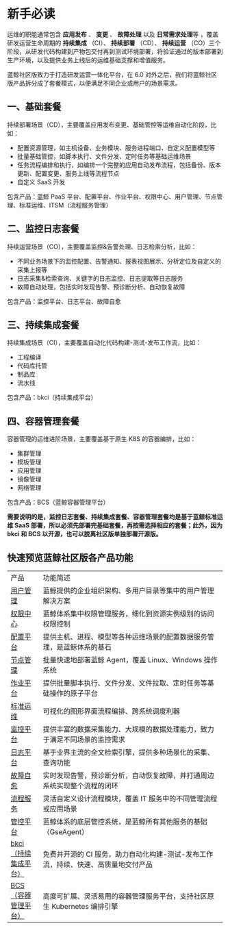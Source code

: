 # 新手必读

运维的职能通常包含 **应用发布** 、 **变更** 、 **故障处理** 以及 **日常需求处理**等 ，覆盖研发运营生命周期的 **持续集成** （CI）、 **持续部署** （CD）、 **持续运营** （CO）三个阶段，从研发代码构建到产物包交付再到测试环境部署，将验证通过的版本部署到生产环境，以及提供业务上线后的运维基础支撑和增值服务。

蓝鲸社区版致力于打造研发运营一体化平台，在 6.0 对外之后，我们将蓝鲸社区版产品拆分成了套餐模式，以便满足不同企业或用户的场景需求。

## 一、基础套餐

持续部署场景（CD），主要覆盖应用发布变更、基础管控等运维自动化阶段，比如：
- 配置资源管理，如主机设备、业务模块、服务进程端口、自定义配置模型等
- 批量基础管控，如脚本执行、文件分发、定时任务等基础运维场景
- 任务流程编排和执行，如编排一个完整的应用自动发布流程，包括备份、版本更新、配置变更、服务上线等流程节点
- 自定义 SaaS 开发

包含产品：蓝鲸 PaaS 平台、配置平台、作业平台、权限中心、用户管理、节点管理、标准运维、ITSM（流程服务管理）

## 二、监控日志套餐

持续运营场景（CO），主要覆盖监控&告警处理、日志检索分析，比如：
- 不同业务场景下的监控配置、告警通知、报表视图展示、分析定位及自定义的采集上报等
- 日志采集&检索查询、关键字的日志监控、日志提取等日志服务
- 故障自动处理，包括实时发现告警、预诊断分析、自动恢复故障

包含产品：监控平台、日志平台、故障自愈

## 三、持续集成套餐

持续集成场景（CI），主要覆盖自动化代码构建-测试-发布工作流，比如：

- 工程编译
- 代码库托管
- 制品库
- 流水线

包含产品：bkci（持续集成平台）

## 四、容器管理套餐

容器管理的运维进阶场景，主要覆盖基于原生 K8S 的容器编排，比如：

- 集群管理
- 模板管理
- 应用管理
- 镜像管理
- 网络管理

包含产品：BCS（蓝鲸容器管理平台）

**需要说明的是，监控日志套餐、持续集成套餐、容器管理套餐均是基于蓝鲸标准运维 SaaS 部署，所以必须先部署完基础套餐，再按需选择相应的套餐；此外，因为 bkci 和 BCS 以开源，也可以脱离社区版单独部署开源版。**

## 快速预览蓝鲸社区版各产品功能

<table><tbody>
<tr><td width="15%">产品</td><td width="85%">功能简述</td></tr>
<tr><td width="15%"><a href="https://bk.tencent.com/docs/markdown/用户管理/产品白皮书/产品简介/README.md">用户管理</a></td><td width="85%">蓝鲸提供的企业组织架构、多用户目录等集中的用户管理解决方案</td></tr>
<tr><td width="15%"><a href="https://bk.tencent.com/docs/markdown/权限中心/产品白皮书/产品简介/README.md">权限中心</a></td><td width="85%">蓝鲸体系集中权限管理服务，细化到资源实例级别的访问权限控制</td></tr>
<tr><td width="15%"><a href="https://bk.tencent.com/docs/markdown/配置平台/产品白皮书/产品简介/Overview.md">配置平台</a></td><td width="85%">提供主机、进程、模型等各种运维场景的配置数据服务管理，是蓝鲸体系的基石</td></tr>
<tr><td width="15%"><a href="https://bk.tencent.com/docs/markdown/节点管理/产品白皮书/Introduce/Overview.md">节点管理</a></td><td width="85%">批量快速地部署蓝鲸 Agent，覆盖 Linux、Windows 操作系统</td></tr>
<tr><td width="15%"><a href="https://bk.tencent.com/docs/markdown/作业平台/产品白皮书/Introduction/What-is-Job.md">作业平台</a></td><td width="85%">提供批量脚本执行、文件分发、文件拉取、定时任务等基础操作的原子平台</td></tr>
<tr><td width="15%"><a href="https://bk.tencent.com/docs/markdown/标准运维/产品白皮书/产品简介/README.md">标准运维</a></td><td width="85%">可视化的图形界面流程编排、跨系统调度利器</td></tr>
<tr><td width="15%"><a href="https://bk.tencent.com/docs/markdown/监控平台/产品白皮书/intro/README.md">监控平台</a></td><td width="85%">提供丰富的数据采集能力、大规模的数据处理能力，致力于满足不同场景的监控需求</td></tr>
<tr><td width="15%"><a href="https://bk.tencent.com/docs/markdown/日志平台/产品白皮书/intro/README.md">日志平台</a></td><td width="85%">基于业界主流的全文检索引擎，提供多种场景化的采集、查询功能</td></tr>
<tr><td width="15%"><a href="https://bk.tencent.com/docs/markdown/故障自愈/产品白皮书/Intro/README.md">故障自愈</a></td><td width="85%">实时发现告警，预诊断分析，自动恢复故障，并打通周边系统实现整个流程的闭环</td></tr>
<tr><td width="15%"><a href="https://bk.tencent.com/docs/markdown/流程服务/产品白皮书/产品简介/README.md">流程服务</a></td><td width="85%">灵活自定义设计流程模块，覆盖 IT 服务中的不同管理流程或应用场景</td></tr>
<tr><td width="15%"><a href="https://bk.tencent.com/docs/markdown/管控平台/产品白皮书/产品简介/README.md">管控平台</a></td><td width="85%">蓝鲸体系的底层管控系统，是蓝鲸所有其他服务的基础（GseAgent）</td></tr>
<tr><td width="15%"><a href="https://bk.tencent.com/docs/markdown/持续集成平台/产品白皮书/产品简介/README.md">bkci（持续集成平台）</a></td><td width="85%">免费并开源的 CI 服务，助力自动化构建-测试-发布工作流，持续、快速、高质量地交付产品</td></tr>
<tr><td width="15%"><a href="https://bk.tencent.com/docs/markdown/容器管理平台/产品白皮书/Introduction/README.md">BCS（容器管理平台）</a></td><td width="85%">高度可扩展、灵活易用的容器管理服务平台，支持社区原生 Kubernetes 编排引擎</td></tr>
</tbody></table>
